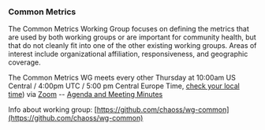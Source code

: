 ### Common Metrics

The Common Metrics Working Group focuses on defining the metrics that are used by both working groups or are important for community health, but that do not cleanly fit into one of the other existing working groups. Areas of interest include organizational affiliation, responsiveness, and geographic coverage.

The Common Metrics WG meets every other Thursday at 10:00am US Central / 4:00pm UTC / 5:00 pm Central Europe Time, [check your local time](http://arewemeetingyet.com/Chicago/2019-02-21/10:00/b/CHAOSS%20Common%20Metrics%20WG)) via [Zoom](https://zoom.us/j/4998687533) -- [Agenda and Meeting Minutes](https://bit.ly/2ROytFz)

Info about working group: [https://github.com/chaoss/wg-common](https://github.com/chaoss/wg-common)
